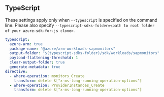 ## TypeScript

These settings apply only when `--typescript` is specified on the command line.
Please also specify `--typescript-sdks-folder=<path to root folder of your azure-sdk-for-js clone>`.

``` yaml $(typescript)
typescript:
  azure-arm: true
  package-name: "@azure/arm-workloads-sapmonitors"
  output-folder: "$(typescript-sdks-folder)/sdk/workloads/sapmonitors"
  payload-flattening-threshold: 1
  clear-output-folder: true
  generate-metadata: true
directive:
  - where-operation: monitors_Create
    transform: delete $["x-ms-long-running-operation-options"]
  - where-operation: ProviderInstances_Create
    transform: delete $["x-ms-long-running-operation-options"]
```